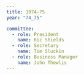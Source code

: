 ```yaml
---
title: 1974-75
year: "74_75"

committee:
  - role: President
    name: Ric Shields
  - role: Secretary
    name: Tim Sluckin
  - role: Business Manager
    name: John Thewlis
---
```

